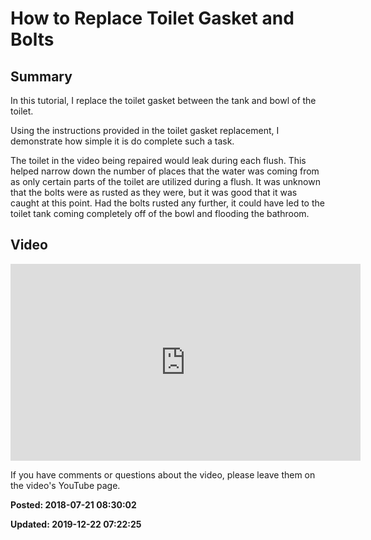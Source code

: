 # How to Replace Toilet Gasket and Bolts

## Summary

In this tutorial, I replace the toilet gasket between the tank and bowl of the toilet. 

Using the instructions provided in the toilet gasket replacement, I demonstrate how simple it is do complete such a task. 

The toilet in the video being repaired would leak during each flush. This helped narrow down 
the number of places that the water was coming from as only certain parts of the toilet are 
utilized during a flush.  It was unknown that the bolts were as rusted as they were, but it 
was good that it was caught at this point. Had the bolts rusted any further, it could have 
led to the toilet tank coming completely off of the bowl and flooding the bathroom. 

## Video

<iframe width="560" height="315" src="https://www.youtube.com/embed/Ju0myotZnXU" frameborder="0" 
allow="autoplay; encrypted-media" allowfullscreen></iframe>
 
If you have comments or questions about the video, please leave them on the video's YouTube page.

**Posted: 2018-07-21 08:30:02** 

**Updated: 2019-12-22 07:22:25** 


